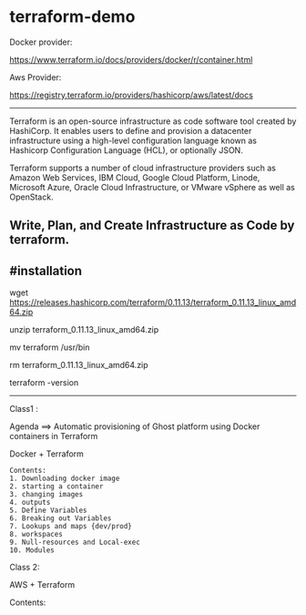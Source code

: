 # terraform-demo


Docker provider:

https://www.terraform.io/docs/providers/docker/r/container.html


Aws Provider:

https://registry.terraform.io/providers/hashicorp/aws/latest/docs


-----------
Terraform is an open-source infrastructure as code software tool created by HashiCorp.
It enables users to define and provision a datacenter infrastructure using a high-level configuration language known as Hashicorp Configuration Language (HCL), or optionally JSON.

Terraform supports a number of cloud infrastructure providers such as Amazon Web Services, IBM Cloud, Google Cloud Platform, Linode,
Microsoft Azure, Oracle Cloud Infrastructure, or VMware vSphere as well as OpenStack.

Write, Plan, and Create Infrastructure as Code by terraform.
-----------




#installation 
----------------------------------------------
wget https://releases.hashicorp.com/terraform/0.11.13/terraform_0.11.13_linux_amd64.zip

unzip terraform_0.11.13_linux_amd64.zip

mv terraform /usr/bin

rm terraform_0.11.13_linux_amd64.zip

terraform -version

-----------------------------------------------

Class1 :
  
  Agenda ==> Automatic provisioning of Ghost platform using Docker containers in Terraform

  Docker + Terraform

    Contents: 
    1. Downloading docker image
    2. starting a container
    3. changing images
    4. outputs
    5. Define Variables
    6. Breaking out Variables
    7. Lookups and maps {dev/prod}
    8. workspaces
    9. Null-resources and Local-exec
    10. Modules







Class 2:
   
   AWS + Terraform

   Contents: 






